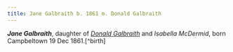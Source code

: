 ```yaml
---
title: Jane Galbraith b. 1861 m. Donald Galbraith
---
```

***Jane Galbraith***, daughter of *[Donald Galbraith](galbraith-donald-1831-isabella-mcdermid.md)* and *Isabella McDermid*,
born Campbeltown 19 Dec 1861.[^birth]
